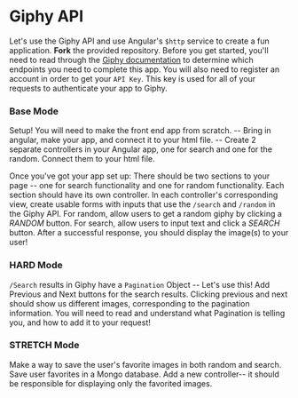 # Giphy API

Let's use the Giphy API and use Angular's `$http` service to create a fun application. **Fork** the provided repository. Before you get started, you'll need to read through the [Giphy documentation](https://developers.giphy.com/) to determine which endpoints you need to complete this app. You will also need to register an account in order to get your `API Key`. This key is used for all of your requests to authenticate your app to Giphy.

### Base Mode
Setup!
You will need to make the front end app from scratch. 
-- Bring in angular, make your app, and connect it to your html file. 
-- Create 2 separate controllers in your Angular app, one for search and one for the random. Connect them to your html file.

Once you've got your app set up:
There should be two sections to your page -- one for search functionality and one for random functionality. Each section should have its own controller.
In each controller's corresponding view, create usable forms with inputs that use the `/search` and `/random` in the Giphy API.
For random, allow users to get a random giphy by clicking a *RANDOM* button.
For search, allow users to input text and click a *SEARCH* button.
After a successful response, you should display the image(s) to your user!

### HARD Mode
`/Search` results in Giphy have a `Pagination` Object -- Let's use this!
Add Previous and Next buttons for the search results. Clicking previous and next should show us different images, corresponding to the pagination information. You will need to read and understand what Pagination is telling you, and how to add it to your request! 

### STRETCH Mode
Make a way to save the user's favorite images in both random and search. 
Save user favorites in a Mongo database. 
Add a new controller-- it should be responsible for displaying only the favorited images.

